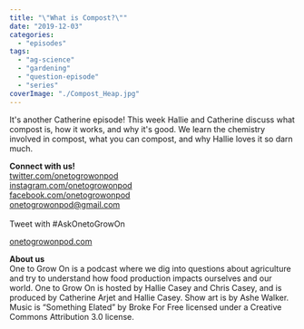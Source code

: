 ```yaml
---
title: "\"What is Compost?\""
date: "2019-12-03"
categories: 
  - "episodes"
tags: 
  - "ag-science"
  - "gardening"
  - "question-episode"
  - "series"
coverImage: "./Compost_Heap.jpg"
---
```


It's another Catherine episode! This week Hallie and Catherine discuss what compost is, how it works, and why it's good. We learn the chemistry involved in compost, what you can compost, and why Hallie loves it so darn much.

**Connect with us!**  
[twitter.com/onetogrowonpod](http://twitter.com/onetogrowonpod)  
[instagram.com/onetogrowonpod  
](http://instagram.com/onetogrowonpod)[facebook.com/onetogrowonpod  
](http://facebook.com/onetogrowonpod)[onetogrowonpod@gmail.com  
](mailto:onetogrowonpod@gmail.com)  
Tweet with #AskOnetoGrowOn  
  
[onetogrowonpod.com](http://onetogrowonpod.com/)

**About us**  
One to Grow On is a podcast where we dig into questions about agriculture and try to understand how food production impacts ourselves and our world. One to Grow On is hosted by Hallie Casey and Chris Casey, and is produced by Catherine Arjet and Hallie Casey. Show art is by Ashe Walker. Music is “Something Elated” by Broke For Free licensed under a Creative Commons Attribution 3.0 license.
